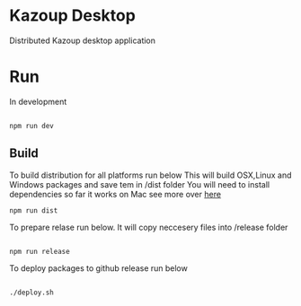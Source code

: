 # Kazoup Desktop

Distributed Kazoup desktop application

# Run 

In development 

```

npm run dev

```


## Build


To build distribution for all platforms run below
This will build OSX,Linux and Windows packages and save tem in /dist folder
You will need to install dependencies so far it works on Mac see more over [here](https://github.com/electron-userland/electron-builder/wiki/Multi-Platform-Build)
 
```
npm run dist

```

To prepare relase run below.
It will copy neccesery files into /release folder

```

npm run release

```

To deploy packages to github release run below

```

./deploy.sh

```



